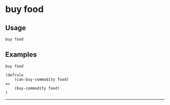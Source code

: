 # buy food
## Usage
```
buy food
```
## Examples
```
buy food
```
```
(defrule
    (can-buy-commodity food)
=>
    (buy-commodity food)
)

```
---
